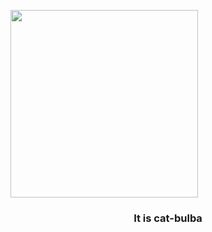 <img src="https://cdnn21.img.ria.ru/images/156087/28/1560872802_0:778:1536:1642_600x0_80_0_0_606c2d47b6d37951adc9eaf750de22f0.jpg" height="300"/></h1>
<h3 align="center">It is cat-bulba</h3>
